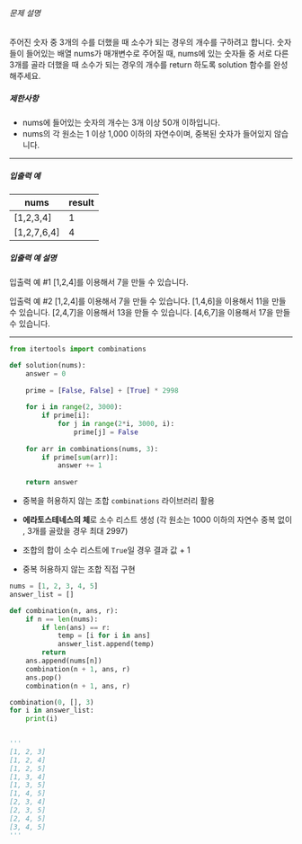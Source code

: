 ###### 문제 설명

주어진 숫자 중 3개의 수를 더했을 때 소수가 되는 경우의 개수를 구하려고 합니다. 숫자들이 들어있는 배열 nums가 매개변수로 주어질 때, nums에 있는 숫자들 중 서로 다른 3개를 골라 더했을 때 소수가 되는 경우의 개수를 return 하도록 solution 함수를 완성해주세요.

##### 제한사항

- nums에 들어있는 숫자의 개수는 3개 이상 50개 이하입니다.
- nums의 각 원소는 1 이상 1,000 이하의 자연수이며, 중복된 숫자가 들어있지 않습니다.

------

##### 입출력 예

| nums        | result |
| ----------- | ------ |
| [1,2,3,4]   | 1      |
| [1,2,7,6,4] | 4      |

##### 입출력 예 설명

입출력 예 #1
[1,2,4]를 이용해서 7을 만들 수 있습니다.

입출력 예 #2
[1,2,4]를 이용해서 7을 만들 수 있습니다.
[1,4,6]을 이용해서 11을 만들 수 있습니다.
[2,4,7]을 이용해서 13을 만들 수 있습니다.
[4,6,7]을 이용해서 17을 만들 수 있습니다.

---

```python
from itertools import combinations

def solution(nums):
    answer = 0
    
    prime = [False, False] + [True] * 2998
    
    for i in range(2, 3000):
        if prime[i]:
            for j in range(2*i, 3000, i):
                prime[j] = False
    
    for arr in combinations(nums, 3):
        if prime[sum(arr)]:
            answer += 1
            
    return answer
```

- 중복을 허용하지 않는 조합 `combinations` 라이브러리 활용
- **에라토스테네스의 체**로 소수 리스트 생성 (각 원소는 1000 이하의 자연수 중복 없이 , 3개를 골랐을 경우 최대 2997)
- 조합의 합이 소수 리스트에 `True`일 경우 결과 값 + 1



- 중복 허용하지 않는 조합 직접 구현

```python
nums = [1, 2, 3, 4, 5]
answer_list = []

def combination(n, ans, r):
    if n == len(nums):
        if len(ans) == r:
            temp = [i for i in ans]
            answer_list.append(temp)
        return
    ans.append(nums[n])
    combination(n + 1, ans, r)
    ans.pop()
    combination(n + 1, ans, r)

combination(0, [], 3)
for i in answer_list:
    print(i)

    
'''
[1, 2, 3]
[1, 2, 4]
[1, 2, 5]
[1, 3, 4]
[1, 3, 5]
[1, 4, 5]
[2, 3, 4]
[2, 3, 5]
[2, 4, 5]
[3, 4, 5]
'''
```

